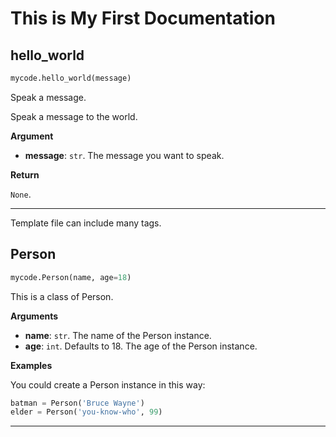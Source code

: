 # This is My First Documentation



## hello_world

```python
mycode.hello_world(message)
```

Speak a message.

Speak a message to the world.

**Argument**

- **message**: `str`. The message you want to speak.

**Return**

`None`.

---



Template file can include many tags.

## Person

```python
mycode.Person(name, age=18)
```

This is a class of Person.

**Arguments**

- **name**: `str`. The name of the Person instance.
- **age**: `int`. Defaults to 18. The age of the Person instance.

**Examples**

You could create a Person instance in this way:
```python
batman = Person('Bruce Wayne')
elder = Person('you-know-who', 99)
```

---

